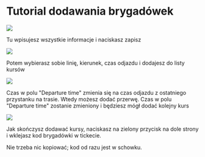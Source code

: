 # Tutorial dodawania brygadówek

![](https://cdn.discordapp.com/attachments/1138207878432436235/1305627469461848124/image.png?ex=678eaf56&is=678d5dd6&hm=c0921e91f08ec8d273741b6db60e4b6718ae668e9ad15b56911448c2037a1aee&)  

Tu wpisujesz wszystkie informacje i naciskasz zapisz  

![](https://cdn.discordapp.com/attachments/1138207878432436235/1305627566333493288/image.png?ex=678eaf6d&is=678d5ded&hm=7f444aeb6d6e5285ccdd7c3d1a673ce6c2d04517a12237ff982650a22aa3e675&)  

Potem wybierasz sobie linię, kierunek, czas odjazdu i dodajesz do listy kursów  

![](https://cdn.discordapp.com/attachments/1138207878432436235/1305627566622773333/image.png?ex=678eaf6d&is=678d5ded&hm=962aa4ddefb43a6e077ccfa07e2032de431b7a7c4749d1789d1de2dcb86095b2&)  

Czas w polu "Departure time" zmienia się na czas odjazdu z ostatniego przystanku na trasie. Wtedy możesz dodać przerwę. Czas w polu "Departure time" zostanie zmieniony i będziesz mógł dodać kolejny kurs  

![](https://cdn.discordapp.com/attachments/1138207878432436235/1305627567012974594/image.png?ex=678eaf6d&is=678d5ded&hm=4de769fec25274f340b1979edc9ed8afa8aa9a937ba4f12a57ae8aae864189da&)  

Jak skończysz dodawać kursy, naciskasz na zielony przycisk na dole strony i wklejasz kod brygadówki w tickecie.  

Nie trzeba nic kopiować; kod od razu jest w schowku.
